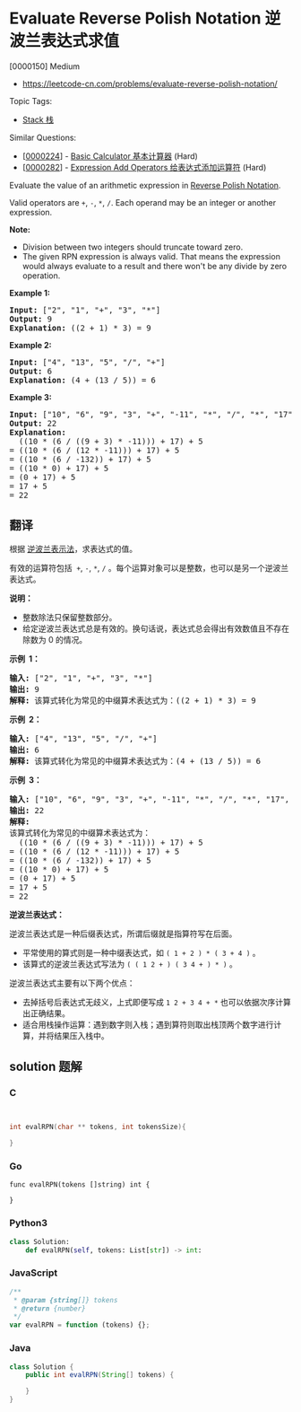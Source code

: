 # Evaluate Reverse Polish Notation 逆波兰表达式求值

[0000150] Medium

- https://leetcode-cn.com/problems/evaluate-reverse-polish-notation/

Topic Tags:

- [Stack 栈](https://leetcode-cn.com/tag/stack/)

Similar Questions:

- [[0000224](https://leetcode-cn.com/problems/basic-calculator/)] - [Basic Calculator 基本计算器](./0000224.basic-calculator.md) (Hard)
- [[0000282](https://leetcode-cn.com/problems/expression-add-operators/)] - [Expression Add Operators 给表达式添加运算符](./0000282.expression-add-operators.md) (Hard)

Evaluate the value of an arithmetic expression in [Reverse Polish Notation](http://en.wikipedia.org/wiki/Reverse_Polish_notation).

Valid operators are `+`, `-`, `*`, `/`. Each operand may be an integer or another expression.

**Note:**

- Division between two integers should truncate toward zero.
- The given RPN expression is always valid. That means the expression would always evaluate to a result and there won't be any divide by zero operation.

**Example 1:**

<pre><strong>Input:</strong> ["2", "1", "+", "3", "*"]
<strong>Output:</strong> 9
<strong>Explanation:</strong> ((2 + 1) * 3) = 9
</pre>

**Example 2:**

<pre><strong>Input:</strong> ["4", "13", "5", "/", "+"]
<strong>Output:</strong> 6
<strong>Explanation:</strong> (4 + (13 / 5)) = 6
</pre>

**Example 3:**

<pre><strong>Input:</strong> ["10", "6", "9", "3", "+", "-11", "*", "/", "*", "17", "+", "5", "+"]
<strong>Output:</strong> 22
<strong>Explanation:</strong> 
  ((10 * (6 / ((9 + 3) * -11))) + 17) + 5
= ((10 * (6 / (12 * -11))) + 17) + 5
= ((10 * (6 / -132)) + 17) + 5
= ((10 * 0) + 17) + 5
= (0 + 17) + 5
= 17 + 5
= 22
</pre>

## 翻译

根据 [逆波兰表示法](https://baike.baidu.com/item/%E9%80%86%E6%B3%A2%E5%85%B0%E5%BC%8F/128437)，求表达式的值。

有效的运算符包括  `+`, `-`, `*`, `/` 。每个运算对象可以是整数，也可以是另一个逆波兰表达式。

**说明：**

- 整数除法只保留整数部分。
- 给定逆波兰表达式总是有效的。换句话说，表达式总会得出有效数值且不存在除数为 0 的情况。

**示例  1：**

<pre><strong>输入:</strong> ["2", "1", "+", "3", "*"]
<strong>输出:</strong> 9
<strong>解释:</strong> 该算式转化为常见的中缀算术表达式为：((2 + 1) * 3) = 9
</pre>

**示例  2：**

<pre><strong>输入:</strong> ["4", "13", "5", "/", "+"]
<strong>输出:</strong> 6
<strong>解释:</strong> 该算式转化为常见的中缀算术表达式为：(4 + (13 / 5)) = 6
</pre>

**示例  3：**

<pre><strong>输入:</strong> ["10", "6", "9", "3", "+", "-11", "*", "/", "*", "17", "+", "5", "+"]
<strong>输出:</strong> 22
<strong>解释:</strong> 
该算式转化为常见的中缀算术表达式为：
  ((10 * (6 / ((9 + 3) * -11))) + 17) + 5
= ((10 * (6 / (12 * -11))) + 17) + 5
= ((10 * (6 / -132)) + 17) + 5
= ((10 * 0) + 17) + 5
= (0 + 17) + 5
= 17 + 5
= 22</pre>

**逆波兰表达式：**

逆波兰表达式是一种后缀表达式，所谓后缀就是指算符写在后面。

- 平常使用的算式则是一种中缀表达式，如 `( 1 + 2 ) * ( 3 + 4 )` 。
- 该算式的逆波兰表达式写法为 `( ( 1 2 + ) ( 3 4 + ) * )` 。

逆波兰表达式主要有以下两个优点：

- 去掉括号后表达式无歧义，上式即便写成 `1 2 + 3 4 + *` 也可以依据次序计算出正确结果。
- 适合用栈操作运算：遇到数字则入栈；遇到算符则取出栈顶两个数字进行计算，并将结果压入栈中。

## solution 题解

### C

```c


int evalRPN(char ** tokens, int tokensSize){

}


```

### Go

```golang
func evalRPN(tokens []string) int {

}
```

### Python3

```python
class Solution:
    def evalRPN(self, tokens: List[str]) -> int:
```

### JavaScript

```javascript
/**
 * @param {string[]} tokens
 * @return {number}
 */
var evalRPN = function (tokens) {};
```

### Java

```java
class Solution {
    public int evalRPN(String[] tokens) {

    }
}
```
